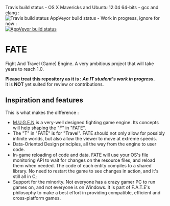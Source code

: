 Travis build status - OS X Mavericks and Ubuntu 12.04 64-bits - gcc and clang :  
![Travis build status](https://travis-ci.org/yoanlcq/FATE.svg?branch=master)
AppVeyor build status - Work in progress, ignore for now :  
[![AppVeyor build status](https://ci.appveyor.com/api/projects/status/ca669xiyxll64vec?svg=true)](https://ci.appveyor.com/project/yoanlcq/fate)


# FATE
Fight And Travel (Game) Engine. A very ambitious project that will take years to reach 1.0.
  
**Please treat this repository as it is : _An IT student's work in progress_.**  
It is **NOT** yet suited for review or contributions.  

## Inspiration and features
This is what makes the difference :
- [M.U.G.E.N](https://en.wikipedia.org/wiki/M.U.G.E.N) is a very-well designed fighting game engine. Its concepts will help shaping the "F" in "FATE".
- The "T" in "FATE" is for "Travel". FATE should not only allow for possibly infinite worlds, but also allow the viewer to move at extreme speeds.
- Data-Oriented Design principles, all the way from the engine to user code.
- In-game reloading of code and data. FATE will use your OS's file monitoring API to wait for changes on the resource files, and reload them when needed. The code of each entity compiles to a shared library. No need to restart the game to see changes in action, and it's still all in C;
- Support for the minority. Not everyone has a crazy gamer PC to run games on, and not everyone is on Windows. It is part of F.A.T.E's philosophy to make a best effort in providing compatible, efficient and cross-platform games.
